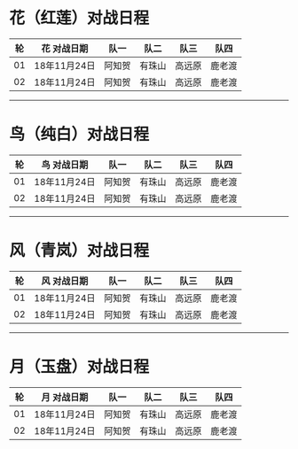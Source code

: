 # 花（红莲）对战日程

|轮| 花 对战日期| 队一 | 队二 | 队三 | 队四 |
|--|------------|------|------|------|------|
|01|18年11月24日|阿知贺|有珠山|高远原|鹿老渡|
|02|18年11月24日|阿知贺|有珠山|高远原|鹿老渡|

-----

# 鸟（纯白）对战日程

|轮| 鸟 对战日期| 队一 | 队二 | 队三 | 队四 |
|--|------------|------|------|------|------|
|01|18年11月24日|阿知贺|有珠山|高远原|鹿老渡|
|02|18年11月24日|阿知贺|有珠山|高远原|鹿老渡|

-----

# 风（青岚）对战日程

|轮| 风 对战日期| 队一 | 队二 | 队三 | 队四 |
|--|------------|------|------|------|------|
|01|18年11月24日|阿知贺|有珠山|高远原|鹿老渡|
|02|18年11月24日|阿知贺|有珠山|高远原|鹿老渡|

-----

# 月（玉盘）对战日程

|轮| 月 对战日期| 队一 | 队二 | 队三 | 队四 |
|--|------------|------|------|------|------|
|01|18年11月24日|阿知贺|有珠山|高远原|鹿老渡|
|02|18年11月24日|阿知贺|有珠山|高远原|鹿老渡|

